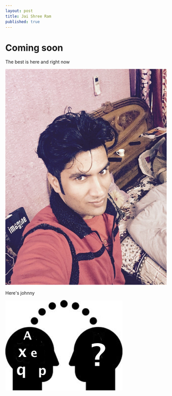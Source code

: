 ```yaml
---
layout: post
title: Jai Shree Ram
published: true
---
```


# Coming soon   

The best is here and right now


![my_image](/images/FullSizeRendernew.png)

    
Here's johnny    
    
![my_img](/images/deeplearning-logo2.jpg)
